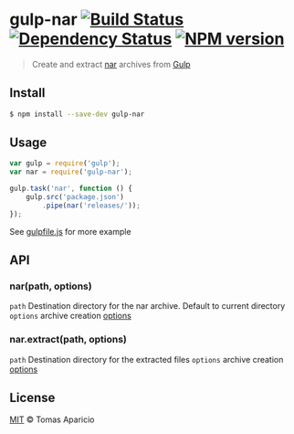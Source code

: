 # gulp-nar [![Build Status](https://travis-ci.org/h2non/gulp-nar.svg?branch=master)][travis] [![Dependency Status](https://gemnasium.com/h2non/gulp-nar.png)][gemnasium] [![NPM version](https://badge.fury.io/js/gulp-nar.png)][npm]

> Create and extract [nar](https://github.com/h2non/nar) archives from [Gulp](http://gulpjs.com)

## Install

```bash
$ npm install --save-dev gulp-nar
```

## Usage

```js
var gulp = require('gulp');
var nar = require('gulp-nar');

gulp.task('nar', function () {
	gulp.src('package.json')
		.pipe(nar('releases/'));
});
```

See [gulpfile.js][example] for more example

## API

### nar(path, options)
`path` Destination directory for the nar archive. Default to current directory
`options` archive creation [options](https://github.com/h2non/nar#narcreateoptions)

### nar.extract(path, options)
`path` Destination directory for the extracted files
`options` archive creation [options](https://github.com/h2non/nar#narextractoptions)

## License

[MIT](http://opensource.org/licenses/MIT) © Tomas Aparicio

[travis]: https://travis-ci.org/h2non/gulp-nar
[gemnasium]: https://gemnasium.com/h2non/gulp-nar
[npm]: http://npmjs.org/package/gulp-nar
[example]: https://github.com/h2non/gulp-nar/blob/master/gulpfile.js
